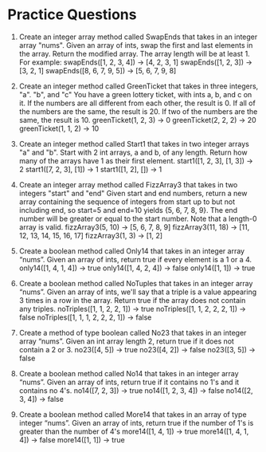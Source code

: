 # Practice Questions

1) Create an integer array method called SwapEnds that takes in an integer array "nums". Given an array of ints, swap the first and last elements in the array. Return the modified array. The array length will be at least 1.
For example:
swapEnds([1, 2, 3, 4]) → [4, 2, 3, 1]
swapEnds([1, 2, 3]) → [3, 2, 1]
swapEnds([8, 6, 7, 9, 5]) → [5, 6, 7, 9, 8]
   
2) Create an integer method called GreenTicket that takes in three integers, "a". "b", and "c"
   You have a green lottery ticket, with ints a, b, and c on it. If the numbers are all different from each other,  the result is 0. If all of the numbers are the same, the result is 20. If two of the numbers are the same, the  result is 10.
   greenTicket(1, 2, 3) → 0
   greenTicket(2, 2, 2) → 20
   greenTicket(1, 1, 2) → 10
   
3) Create an integer method called Start1 that takes in two integer arrays "a" and "b". Start with 2 int arrays, a and b, of any length. Return how many of the arrays have 1 as their first element.
   start1([1, 2, 3], [1, 3]) → 2
   start1([7, 2, 3], [1]) → 1
   start1([1, 2], []) → 1
   
4) Create an integer array method called FizzArray3  that takes in two integers "start" and "end"
   Given start and end numbers, return a new array containing the sequence of integers from start up to but  not including end, so start=5 and end=10 yields {5, 6, 7, 8, 9}. The end number will be greater or equal  to the start number. Note that a length-0 array is valid.
   fizzArray3(5, 10) → [5, 6, 7, 8, 9]
   fizzArray3(11, 18) → [11, 12, 13, 14, 15, 16, 17]
   fizzArray3(1, 3) → [1, 2]
   
5) Create a boolean method called Only14 that takes in an integer array “nums”. Given an array of ints, return true if every element is a 1 or a 4.
   only14([1, 4, 1, 4]) → true
   only14([1, 4, 2, 4]) → false
   only14([1, 1]) → true
   
6) Create a boolean method called NoTuples that takes in an integer array “nums”.  Given an array of ints, we'll say that a triple is a value appearing 3 times in a row in the array. Return true if the array does not contain any triples.
   noTriples([1, 1, 2, 2, 1]) → true
   noTriples([1, 1, 2, 2, 2, 1]) → false
   noTriples([1, 1, 1, 2, 2, 2, 1]) → false
   
7) Create a method of type boolean called No23 that takes in an integer array “nums”. Given an int array length 2, return true if it does not contain a 2 or 3.
   no23([4, 5]) → true
   no23([4, 2]) → false
   no23([3, 5]) → false
   
8) Create a boolean method called No14 that takes in an integer array “nums”. Given an array of ints, return true if it contains no 1's and it contains no 4's.
   no14([7, 2, 3]) → true
   no14([1, 2, 3, 4]) → false
   no14([2, 3, 4]) → false
   
9) Create a boolean method called More14 that takes in an array of type integer “nums”. Given an array of ints, return true if the number of 1's is greater than the number of 4's
   more14([1, 4, 1]) → true
   more14([1, 4, 1, 4]) → false
   more14([1, 1]) → true
   
